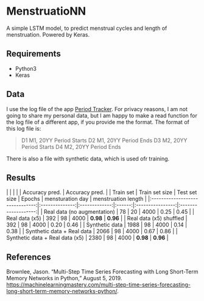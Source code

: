 # MenstruatioNN

A simple LSTM model, to predict menstrual cycles and length of menstruation. Powered by Keras.

## Requirements

- Python3
- Keras


## Data
I use the log file of the app [Period Tracker](https://play.google.com/store/apps/details?id=com.popularapp.periodcalendar&hl=en). For privacy reasons, I am not going to share my personal data, but I am happy to make a read function for the log file of a different app, if you provide me the format. The format of this log file is:

> D1 M1, 20YY	Period Starts
> D2 M1, 20YY	Period Ends
> D3 M2, 20YY	Period Starts
> D4 M2, 20YY	Period Ends

There is also a file with synthetic data, which is used ofr training. 

## Results

|                                 |                |               |        |  Accuracy pred.  |    Accuracy pred.   |
|            Train set            | Train set size | Test set size | Epochs | mensturation day | menstruation length |
|:-------------------------------:|:--------------:|:-------------:|:------:|:----------------:|:-------------------:|
|   Real data (no augmentation)   |       78       |       20      |  4000  |       0.25       |         0.45        |
|          Real data (x5)         |       392      |       98      |  4000  |       **0.98**       |         **0.96**        |
|     Real data (x5) shuffled     |       392      |       98      |  4000  |       0.20       |         0.46        |
|          Synthetic data         |      1988      |       98      |  4000  |       0.14       |         0.38        |
|    Synthetic data + Real data   |      2066      |       98      |  4000  |       0.67       |         0.86        |
| Synthetic data + Real data (x5) |      2380      |       98      |  4000  |       **0.98**       |         **0.96**        |

## References

Brownlee, Jason. “Multi-Step Time Series Forecasting with Long Short-Term Memory Networks in Python,” August 5, 2019. https://machinelearningmastery.com/multi-step-time-series-forecasting-long-short-term-memory-networks-python/.
